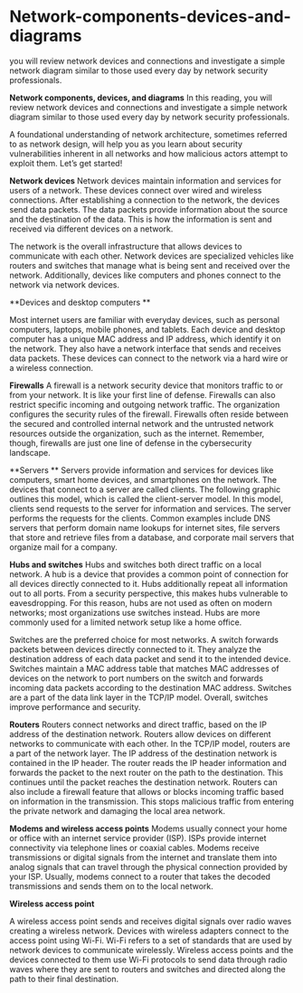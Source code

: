 # Network-components-devices-and-diagrams
you will review network devices and connections and investigate a simple network diagram similar to those used every day by network security professionals.


**Network components, devices, and diagrams**
In this reading, you will review network devices and connections and investigate a simple network diagram similar to those used every day by network security professionals. 

A foundational understanding of network architecture, sometimes referred to as network design, will help you as you learn about security vulnerabilities inherent in all networks and how malicious actors attempt to exploit them. Let’s get started!


**Network devices**
Network devices maintain information and services for users of a network. These devices connect over wired and wireless connections. After establishing a connection to the network, the devices send data packets. The data packets provide information about the source and the destination of the data.  This is how the information is sent and received via different devices on a network. 

The network is the overall infrastructure that allows devices to communicate with each other. Network devices are specialized vehicles like routers and switches that manage what is being sent and received over the network. Additionally, devices like computers and phones connect to the network via network devices. 


**Devices and desktop computers **

Most internet users are familiar with everyday devices, such as personal computers, laptops, mobile phones, and tablets. Each device and desktop computer has a unique MAC address and IP address, which identify it on the network. They also have a network interface that sends and receives data packets. These devices can connect to the network via a hard wire or a wireless connection.

**Firewalls**
A firewall is a network security device that monitors traffic to or from your network. It is like your first line of defense. Firewalls can also restrict specific incoming and outgoing network traffic. The organization configures the security rules of the firewall. Firewalls often reside between the secured and controlled internal network and the untrusted network resources outside the organization, such as the internet. Remember, though, firewalls are just one line of defense in the cybersecurity landscape. 

**Servers **
Servers provide information and services for devices like computers, smart home devices, and smartphones on the network. The devices that connect to a server are called clients. The following graphic outlines this model, which is called the client-server model. In this model, clients send requests to the server for information and services. The server performs the requests for the clients. Common examples include DNS servers that perform domain name lookups for internet sites, file servers that store and retrieve files from a database, and corporate mail servers that organize mail for a company. 


**Hubs and switches**
Hubs and switches both direct traffic on a local network. A hub is a device that provides a common point of connection for all devices directly connected to it. Hubs additionally repeat all information out to all ports. From a security perspective, this makes hubs vulnerable to eavesdropping. For this reason, hubs are not used as often on modern networks; most organizations use switches instead. Hubs are more commonly used for a limited network setup like a home office. 

Switches are the preferred choice for most networks. A switch forwards packets between devices directly connected to it. They analyze the destination address of each data packet and send it to the intended device. Switches maintain a MAC address table that matches MAC addresses of devices on the network to port numbers on the switch and forwards incoming data packets according to the destination MAC address. Switches are a part of the data link layer in the TCP/IP model. Overall, switches improve performance and security.

**Routers**
Routers connect networks and direct traffic, based on the IP address of the destination network. Routers allow devices on different networks to communicate with each other. In the TCP/IP model, routers are a part of the network layer. The IP address of the destination network is contained in the IP header. The router reads the IP header information and forwards the packet to the next router on the path to the destination. This continues until the packet reaches the destination network. Routers can also include a firewall feature that allows or blocks incoming traffic based on information in the transmission. This stops malicious traffic from entering the private network and damaging the local area network.

**Modems and wireless access points**
Modems usually connect your home or office with an internet service provider (ISP). ISPs provide internet connectivity via telephone lines or coaxial cables. Modems receive transmissions or digital signals from the internet and translate them into analog signals that can travel through the physical connection provided by your ISP. Usually, modems connect to a router that takes the decoded transmissions and sends them on to the local network.


**Wireless access point**

A wireless access point sends and receives digital signals over radio waves creating a wireless network. Devices with wireless adapters connect to the access point using Wi-Fi. Wi-Fi refers to a set of standards that are used by network devices to communicate wirelessly. Wireless access points and the devices connected to them use Wi-Fi protocols to send data through radio waves where they are sent to routers and switches and directed along the path to their final destination.
